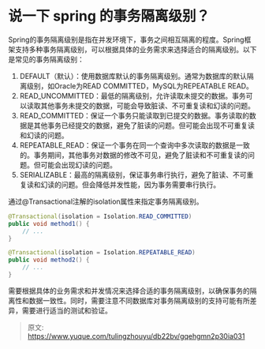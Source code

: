# 说一下 spring 的事务隔离级别？

Spring的事务隔离级别是指在并发环境下，事务之间相互隔离的程度。Spring框架支持多种事务隔离级别，可以根据具体的业务需求来选择适合的隔离级别。以下是常见的事务隔离级别：

1. DEFAULT（默认）：使用数据库默认的事务隔离级别。通常为数据库的默认隔离级别，如Oracle为READ COMMITTED，MySQL为REPEATABLE READ。
2. READ_UNCOMMITTED：最低的隔离级别，允许读取未提交的数据。事务可以读取其他事务未提交的数据，可能会导致脏读、不可重复读和幻读的问题。
3. READ_COMMITTED：保证一个事务只能读取到已提交的数据。事务读取的数据是其他事务已经提交的数据，避免了脏读的问题。但可能会出现不可重复读和幻读的问题。
4. REPEATABLE_READ：保证一个事务在同一个查询中多次读取的数据是一致的。事务期间，其他事务对数据的修改不可见，避免了脏读和不可重复读的问题。但可能会出现幻读的问题。
5. SERIALIZABLE：最高的隔离级别，保证事务串行执行，避免了脏读、不可重复读和幻读的问题。但会降低并发性能，因为事务需要串行执行。

通过@Transactional注解的isolation属性来指定事务隔离级别。
```java
@Transactional(isolation = Isolation.READ_COMMITTED)
public void method1() {
    // ...
}

@Transactional(isolation = Isolation.REPEATABLE_READ)
public void method2() {
    // ...
}
```
需要根据具体的业务需求和并发情况来选择合适的事务隔离级别，以确保事务的隔离性和数据一致性。同时，需要注意不同数据库对事务隔离级别的支持可能有所差异，需要进行适当的测试和验证。


> 原文: <https://www.yuque.com/tulingzhouyu/db22bv/gqehgmn2p30ia031>